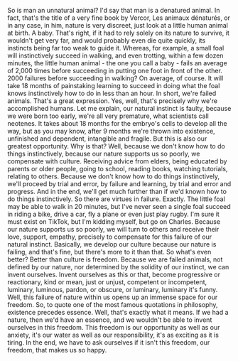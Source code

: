 So is man an unnatural animal?
I'd say that man is a denatured animal.
In fact, that's the title of a very fine book by Vercor, Les animaux dénaturés, or in any case, in him, nature is very discreet, just look at a little human animal at birth.
A baby.
That's right, if it had to rely solely on its nature to survive, it wouldn't get very far, and would probably even die quite quickly, its instincts being far too weak to guide it.
Whereas, for example, a small foal will instinctively succeed in walking, and even trotting, within a few dozen minutes,
the little human animal - the one you call a baby - fails an average of 2,000 times before succeeding in putting one foot in front of the other.
2000 failures before succeeding in walking?
On average, of course.
It will take 18 months of painstaking learning to succeed in doing what the foal knows instinctively how to do in less than an hour.
In short, we're failed animals.
That's a great expression.
Yes, well, that's precisely why we're accomplished humans.
Let me explain, our natural instinct is faulty, because we were born too early, we're all very premature, what scientists call neotenes.
It takes about 18 months for the embryo's cells to develop all the way, but as you may know, after 9 months we're thrown into existence,
unfinished and dependent, intangible and fragile.
But this is also our greatest opportunity.
Why is that?
Well, because we don't know how to do things instinctively, because our nature supports us so poorly, we compensate with culture.
Receiving advice from elders, being educated by parents or older people, going to school, reading books, watching tutorials, relating to others.
Because we don't know how to do things instinctively, we'll proceed by trial and error, by failure and learning, by trial and error and progress.
And in the end, we'll get much further than if we'd known how to do things instinctively.
So there are virtues in failure.
Exactly.
The little foal may be able to walk in 20 minutes, but I've never seen a single foal succeed in riding a bike, drive a car, fly a plane or even just play rugby.
I'm sure it must exist on TikTok, but I'm kidding myself, but go on Charles.
Because our nature supports us so poorly, we will turn to others and receive their love, support, empathy, precisely to compensate for this failure of our natural instinct.
Basically, we develop our culture because our nature is failing, and that's fine, but there's more to it than that.
So what's even better?
Better than culture is freedom.
Because we are failed animals, not defined by our nature, nor determined by the solidity of our instinct, we can invent ourselves.
Invent ourselves as this or that, become progressive or reactionary, kind or mean, just or unjust, competent or incompetent, luminary, luminous, pardon, or obscure, or luminary, luminary it's funny.
Well, this failure of nature within us opens up an immense space for our freedom.
So, to quote one of the most famous quotations in philosophy, existence precedes essence.
Well, that's exactly what it means. If we had a nature, then we'd have an essence, and we wouldn't be able to invent ourselves in this freedom.
This freedom is our opportunity as well as our anxiety, it's our water as well as our responsibility, it's as exciting as it is tiring.
In the end, we have to ask ourselves if it isn't this freedom, our freedom, that makes us so happy.